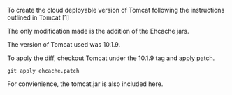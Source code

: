 To create the cloud deployable version of Tomcat following the instructions outlined in Tomcat [1]

The only modification made is the addition of the Ehcache jars.

The version of Tomcat used was 10.1.9.

To apply the diff, checkout Tomcat under the 10.1.9 tag and apply patch.
```
git apply ehcache.patch
```

For convienience, the tomcat.jar is also included here.
